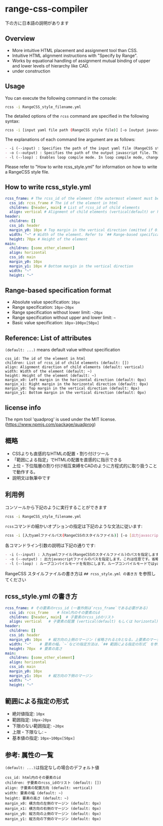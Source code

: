 # range-css-compiler

下の方に日本語の説明があります

## Overview
- More intuitive HTML placement and assignment tool than CSS.
- Intuitive HTML alignment instructions with "Specify by Range".
- Works by equational handling of assignment mutual binding of upper and lower levels of hierarchy like CAD.
- under construction

## Usage
You can execute the following command in the console:
```sh
rcss -i RangeCSS_style_filename.yml
```

The detailed options of the `rcss` command are specified in the following syntax:

```sh
rcss -i [input yaml file path (RangeCSS style file)] [-o [output javascript file path]] [-l]
```

The explanations of each command line argument are as follows:
```md
- -i (--input) : Specifies the path of the input yaml file (RangeCSS style file). This is required.
- -o (--output) : Specifies the path of the output javascript file. This is optional. If omitted, the file name will only change the extension from the input file path.
- -l (--loop) : Enables loop compile mode. In loop compile mode, changes to the yaml file are detected and compilation is automatically executed. If this argument is not specified, it will only be compiled once.
```

Please refer to "How to write rcss_style.yml" for information on how to write a RangeCSS style file.

## How to write rcss_style.yml
```yaml
rcss_frame: # The rcss_id of the element (the outermost element must be 'rcss_frame')
  css_id: rcss_frame # The id of the element in html
  children: [header, main] # List of rcss_id of child elements
  align: vertical # Alignment of child elements (vertical(default) or horizontal)
header:
  children: []
  css_id: header
  margin_y0: 10px # Top margin in the vertical direction (omitted if 0. Not shared with the top element's margin)
  width: "~" # Width of the element. Refer to `## Range-based specification format` for the method of specifying it.
  height: 70px # Height of the element
main:
  children: [some_other_element]
  align: horizontal
  css_id: main
  margin_y0: 10px
  margin_y1: 10px # Bottom margin in the vertical direction
  width: "~"
  height: "~"
```

## Range-based specification format

- Absolute value specification: `10px`
- Range specification: `10px~20px`
- Range specification without lower limit: `~20px`
- Range specification without upper and lower limit: `~`
- Basic value specification: `10px~100px[50px]`

## Reference: List of attributes
`(default: ...)` means default value without specification
```
css_id: The id of the element in html
children: List of rcss_id of child elements (default: [])
align: Alignment direction of child elements (default: vertical)
width: Width of the element (default: ~)
height: Height of the element (default: ~)
margin_x0: Left margin in the horizontal direction (default: 0px)
margin_x1: Right margin in the horizontal direction (default: 0px)
margin_y0: Top margin in the vertical direction (default: 0px)
margin_y1: Bottom margin in the vertical direction (default: 0px)
```

## license info
The npm tool 'quadprog' is used under the MIT license. (https://www.npmjs.com/package/quadprog)


## 概略
- CSSよりも直感的なHTMLの配置・割り付けツール
- 「範囲による指定」でHTMLの配置を直感的に指示できる
- 上位・下位階層の割り付け相互束縛をCADのように方程式的に取り扱うことで動作する。
- 説明文は執筆中です

## 利用例
コンソールから下記のように実行することができます
```sh
rcss -i RangeCSS_style_filename.yml
```

`rcss`コマンドの細かいオプションの指定は下記のような文法に従います:
```sh
rcss -i [入力yamlファイルパス(RangeCSSのスタイルファイル)] [-o [出力javascriptファイルパス]] [-l]
```

各コマンドライン引数の説明は下記の通りです:
```md
- -i (--input) : 入力yamlファイル(RangeCSSのスタイルファイル)のパスを指定します。これは必須です。
- -o (--output) : 出力javascriptファイルのパスを指定します。これは任意です。省略された場合は入力ファイルパスから同ファイル名で拡張子のみ変更されます。
- -l (--loop) : ループコンパイルモードを有効にします。ループコンパイルモードではyamlファイルの変更を検知して自動的にコンパイルが実行されます。この引数を指定しない場合、1回のみコンパイルされます
```

RangeCSS スタイルファイルの書き方は `## rcss_style.yml の書き方` を参照してください

## rcss_style.yml の書き方
```yaml
rcss_frame:	# その要素のrcss_id (一番外側は`rcss_frame`である必要がある)
  css_id: rcss_frame	# html内のその要素のid
  children: [header, main]	# 子要素のrcss_idのリスト
  align: vertical	# 子要素の配置 (vertical(default) もしくは horizontal)
header:
  children: []
  css_id: header
  margin_y0: 10px	# 縦方向の上側のマージン (省略されると0となる。上要素のマージンと共有されない)
  width: "~"	# 要素の幅。`~`などの指定方法は、`## 範囲による指定の形式` を参照
  height: 70px	# 要素の高さ
main:
  children: [some_other_element]
  align: horizontal
  css_id: main
  margin_y0: 10px
  margin_y1: 10px	# 縦方向の下側のマージン
  width: "~"
  height: "~"
```

## 範囲による指定の形式
- 絶対値指定: `10px`
- 範囲指定: `10px~20px`
- 下限のない範囲指定: `~20px`
- 上限・下限なし: `~`
- 基本値の指定: `10px~100px[50px]`

## 参考: 属性の一覧
`(default: ...)`は指定なしの場合のデフォルト値

```
css_id: html内のその要素のid
children: 子要素のrcss_idのリスト (default: [])
align: 子要素の配置方向 (default: vertical)
width: 要素の幅 (default: ~)
height: 要素の高さ (default: ~)
margin_x0: 横方向の左側のマージン (default: 0px)
margin_x1: 横方向の右側のマージン (default: 0px)
margin_y0: 縦方向の上側のマージン (default: 0px)
margin_y1: 縦方向の下側のマージン (default: 0px)
```

